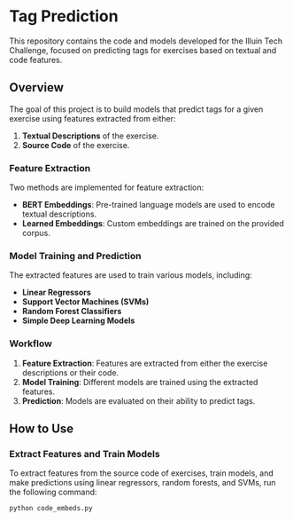 # Tag Prediction

This repository contains the code and models developed for the Illuin Tech Challenge, focused on predicting tags for exercises based on textual and code features.

## Overview

The goal of this project is to build models that predict tags for a given exercise using features extracted from either:
1. **Textual Descriptions** of the exercise.
2. **Source Code** of the exercise.

### Feature Extraction
Two methods are implemented for feature extraction:
- **BERT Embeddings**: Pre-trained language models are used to encode textual descriptions.
- **Learned Embeddings**: Custom embeddings are trained on the provided corpus.

### Model Training and Prediction
The extracted features are used to train various models, including:
- **Linear Regressors**
- **Support Vector Machines (SVMs)**
- **Random Forest Classifiers**
- **Simple Deep Learning Models**

### Workflow
1. **Feature Extraction**: Features are extracted from either the exercise descriptions or their code.
2. **Model Training**: Different models are trained using the extracted features.
3. **Prediction**: Models are evaluated on their ability to predict tags.

## How to Use

### Extract Features and Train Models
To extract features from the source code of exercises, train models, and make predictions using linear regressors, random forests, and SVMs, run the following command:

```bash
python code_embeds.py

